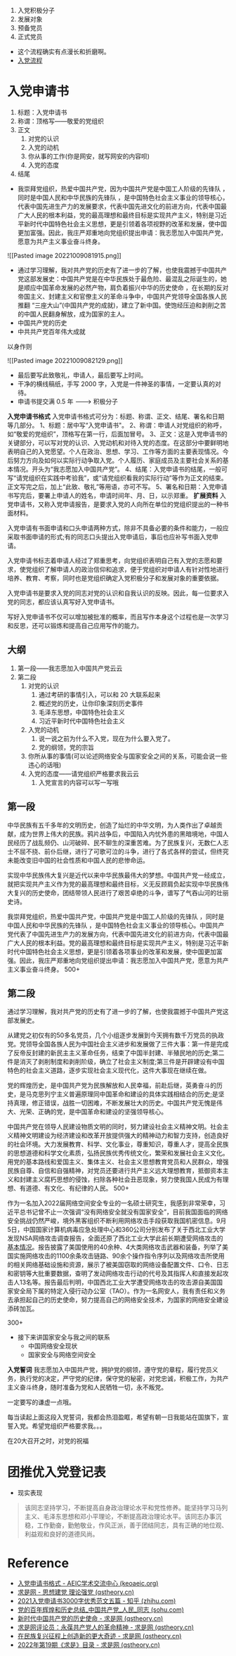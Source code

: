 1. 入党积极分子
2. 发展对象
3. 预备党员
4. 正式党员
- 这个流程确实有点漫长和折磨啊。
- [入党流程](https://www.12371.cn/2019/04/03/ARTI1554273942593997.shtml)

# 入党申请书
1. 标题：入党申请书
2. 称谓：顶格写——敬爱的党组织
3. 正文
	1. 对党的认识
	2. 入党的动机
	3. 你从事的工作(你是网安，就写网安的内容呗)
	4. 入党的态度
4. 结尾

- 我崇拜党组织，热爱中国共产党，因为中国共产党是中国工人阶级的先锋队 ，同时是中国人民和中华民族的先锋队 ，是中国特色社会主义事业的领导核心，代表中国先进生产力的发展要求，代表中国先进文化的前进方向，代表中国最广大人民的根本利益，党的最高理想和最终目标是实现共产主义，特别是习近平新时代中国特色社会主义思想，更是引领着各项视野的改革和发展，使中国更加富强。因此，我庄严郑重地向党组织提出申请：我志愿加入中国共产党，愿意为共产主义事业奋斗终身。

![[Pasted image 20221009081915.png]]

- 通过学习理解，我对共产党的历史有了进一步的了解，也使我震撼于中国共产党这部发展史：中国共产党是在中华民族处于最危险、最混乱之际诞生的，她是顺应中国革命发展的必然产物，肩负着振兴中华的历史使命 ，在长期的反对帝国主义、封建主义和官僚主义的革命斗争中，中国共产党领导全国各族人民推翻 “三座大山”(中国共产党的成就)，建立了新中国。使饱经压迫和剥削之苦的中国人民翻身解放，成为国家的主人。
- 中国共产党的历史
- 中共共产党百年伟大成就

以身作则

![[Pasted image 20221009082129.png]]

- 最后要写此致敬礼，申请人，最后要写上时间。
- 干净的横线稿纸，手写 2000 字，入党是一件神圣的事情，一定要认真的对待。
- 申请书提交满 0.5 年 ---> 积极分子

  
**入党申请书格式**
入党申请书格式可分为：标题、称谓、正文、结尾、署名和日期等几部分。
1、标题：居中写“入党申请书"。
2、称谓：申请人对党组织的称呼，如“敬爱的党组织”，顶格写在第一行，后面加冒号。
3、正文：这是入党申请书的关键部分，可以写对党的认识、入党动机和对待入党的态度。在这部分中要鲜明地表明自己的入党愿望。个人在政治、思想、学习、工作等方面的主要表现情况。今后努力方向及如何以实际行动争取入党。个人履历、家庭成员及主要社会关系的基本情况。开头为“我志愿加入中国共产党”。
4、结尾：入党申请书的结尾，一般可写“请党组织在实践中考验我”，或“请党组织看我的实际行动”等作为正文的结束。正文写完之后，加上“此致、敬礼”等用语，亦可不写。
5、署名和日期：入党申请书写完后，要署上申请人的姓名，申请时间年、月、日，以示郑重。
**扩展资料**
入党申请书，又称入党申请报告，是要求入党的人向所在单位的党组织提出的一种书面材料。

入党申请有书面申请和口头申请两种方式，除非不具备必要的条件和能力，一般应采取书面申请的形式;有的同志口头提出入党申请后，事后也应补写书面入党申请。

入党申请书标志着申请人经过了郑重思考，向党组织表明自己有入党的志愿和要求，使党组织了解申请人的政治信仰和追求，便于党组织对申请人有针对性地进行培养、教育、考察，同时也是党组织确定入党积极分子和发展对象的重要依据。

入党申请书是要求入党的同志对党的认识和自我认识的反映。因此，每一位要求入党的同志，都应该认真写好入党申请书。

写好入党申请书不仅可以增加被批准的概率，而且写作本身这个过程也是一次学习和反思，还可以锻炼和提高自己应用写作的能力。

## 大纲
1. 第一段——我志愿加入中国共产党云云
2. 第二段
	1. 对党的认识
		1. 通过考研的事情引入，可以和 20 大联系起来
		2. 概述党的历史，让你印象深刻历史事件
		3. 毛泽东思想，中国特色社会主义
		4. 习近平新时代中国特色社会主义
	2. 入党的动机
		1. 说一说之前为什么不入党，现在为什么要入党了。
		2. 党的纲领，党的宗旨
	3. 你所从事的事情(可以论述网络安全与国家安全之间的关系，可能会说一些违心的话哦)
	4. 入党的态度——请党组织严格要求我云云
		1. 入党宣言的内容可以写一写哦


## 第一段
中华民族有五千多年的文明历史，创造了灿烂的中华文明，为人类作出了卓越贡献，成为世界上伟大的民族。鸦片战争后，中国陷入内忧外患的黑暗境地，中国人民经历了战乱频仍、山河破碎、民不聊生的深重苦难。为了民族复兴，无数仁人志士不屈不挠、前仆后继，进行了可歌可泣的斗争，进行了各式各样的尝试，但终究未能改变旧中国的社会性质和中国人民的悲惨命运。

实现中华民族伟大复兴是近代以来中华民族最伟大的梦想。中国共产党一经成立，就把实现共产主义作为党的最高理想和最终目标，义无反顾肩负起实现中华民族伟大复兴的历史使命，团结带领人民进行了艰苦卓绝的斗争，谱写了气吞山河的壮丽史诗。

我崇拜党组织，热爱中国共产党，中国共产党是中国工人阶级的先锋队 ，同时是中国人民和中华民族的先锋队 ，是中国特色社会主义事业的领导核心。中国共产党代表了中国先进生产力的发展方向，代表中国先进文化的前进方向，代表中国最广大人民的根本利益。党的最高理想和最终目标是实现共产主义，特别是习近平新时代中国特色社会主义思想，更是引领着各项事业的改革和发展，使中国更加富强。因此，我庄严郑重地向党组织提出申请：我志愿加入中国共产党，愿意为共产主义事业奋斗终身。
500+

## 第二段
通过学习理解，我对共产党的历史有了进一步的了解，也使我震撼于中国共产党这部发展史。

从建党之初仅有的50多名党员，几个小组逐步发展到今天拥有数千万党员的执政党。党领导全国各族人民为中国社会主义进步和发展做了三件大事：第一件是完成了反帝反封建的新民主主义革命任务，结束了中国半封建、半殖民地的历史;第二件是消灭了剥削制度和剥削阶级，确立了社会主义制度;第三件是开辟建设有中国特色的社会主义道路，逐步实现社会主义现代化，这件大事现在继续在做。

党的辉煌历史，是中国共产党为民族解放和人民幸福，前赴后继，英勇奋斗的历史，是马克思列宁主义普遍原理同中国革命和建设的具体实践相结合的历史;是坚持真理，修正错误，战胜一切困难，不断发展壮大的历史。中国共产党无愧是伟大、光荣、正确的党，是中国革命和建设的坚强领导核心。

中国共产党在领导人民建设物质文明的同时，努力建设社会主义精神文明。社会主义精神文明建设为经济建设和改革开放提供强大的精神动力和智力支持，创造良好的社会环境。大力发展教育、科学、文化事业，尊重知识，尊重人才，提高全民族的思想道德和科学文化素质，弘扬民族优秀传统文化，繁荣和发展社会主义文化。用党的基本路线和爱国主义、集体主义、社会主义思想教育党员和人民群众，增强民族自尊、自信和自强精神，对党员还要进行共产主义远大理想教育，抵御资本主义和封建主义腐朽思想的侵蚀，扫除各种社会丑恶现象，努力使我国人民成为有理想、有道德、有文化、有纪律的人民。
500+

作为一名加入2022届网络空间安全专业的一名硕士研究生，我感到非常荣幸，习近平总书记曾不止一次强调“没有网络安全就没有国家安全”，目前我国面临的网络安全挑战仍然严峻，境外黑客组织不断利用网络攻击手段获取我国机密信息。9月5日，中国国家计算机病毒应急处理中心和360公司分别发布了关于西北工业大学发现NSA网络攻击调查报告，全面还原了西北工业大学此前长期遭受网络攻击的[基本情况](https://www.secrss.com/articles/46575)。报告披露了美国使用的40余种、4大类网络攻击武器和装备，列举了美国实施网络攻击的1100余条攻击链路、90余个操作指令序列以及网络攻击所使用的相关网络基础设施和资源，展示了被美国窃取的网络设备配置文件、口令、日志和密钥等大批重要数据，查明了发动网络攻击行动的代号及其指挥人和直接发起攻击人13名等。报告最后判明，中国西北工业大学遭受网络攻击的攻击源自美国国家安全局下属的特定入侵行动办公室（TAO）。作为一名网安人，我有责任和义务去承担起自己的历史使命，努力提高自己的网络安全技术，为国家的网络安全建设添砖加瓦。



300+

- 接下来讲国家安全与我之间的联系
	- 中国网络安全现状
	- 国家安全与网络空间安全

**入党誓词**
我志愿加入中国共产党，拥护党的纲领，遵守党的章程，履行党员义务，执行党的决定，严守党的纪律，保守党的秘密，对党忠诚，积极工作，为共产主义奋斗终身，随时准备为党和人民牺牲一切，永不叛党。

一定要写的谦虚一点哦。

每当读起上面这段入党誓词，我都会热泪盈眶，希望有朝一日我能站在国旗下，宣誓入党。希望党组织严格要求我。。。

在20大召开之时，对党的祝福


# 团推优入党登记表
- 现实表现
>该同志坚持学习，不断提高自身政治理论水平和党性修养。能坚持学习马列主义、毛泽东思想和邓小平理论，不断提高政治理论水平。该同志办事沉稳，工作勤奋，勤勉敬业，作风正派，善于团结同志，具有正确的地位观、利益观和良好的道德风尚。

# Reference
- [入党申请书格式 - AEIC学术交流中心 (keoaeic.org)](https://mip.keoaeic.org/unscramble_major/13884.html)
- [求是网 - 思想建党 理论强党 (qstheory.cn)](http://www.qstheory.cn/)
- [2021入党申请书3000字优秀范文五篇 - 知乎 (zhihu.com)](https://zhuanlan.zhihu.com/p/341995643)
- [党的百年辉煌和历史总结_中国共产党_人民_同志 (sohu.com)](http://news.sohu.com/a/528410228_121106869)
- [新时代中国共产党的历史使命 - 求是网 (qstheory.cn)](http://www.qstheory.cn/dukan/qs/2022-09/30/c_1129040825.htm)
- [求是网评论员：永葆共产党人的革命精神 - 求是网 (qstheory.cn)](http://www.qstheory.cn/wp/2022-09/22/c_1129022134.htm)
- [在民族复兴征程上创造新的更大奇迹 - 求是网 (qstheory.cn)](http://www.qstheory.cn/dukan/qs/2022-09/30/c_1129040805.htm)
- [2022年第19期《求是》目录 - 求是网 (qstheory.cn)](http://www.qstheory.cn/dukan/qs/2014/2022-10/01/c_1129040845.htm)

